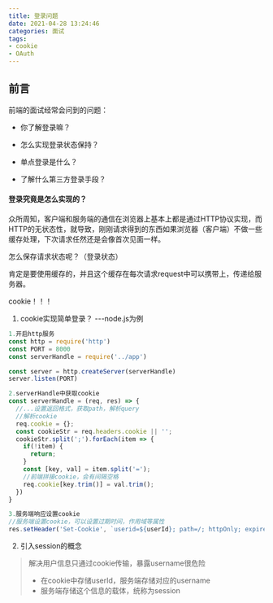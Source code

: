 ```yaml
---
title: 登录问题
date: 2021-04-28 13:24:46
categories: 面试
tags:
- cookie
- OAuth
---
```


## 前言

前端的面试经常会问到的问题：

- 你了解登录嘛？

- 怎么实现登录状态保持？

- 单点登录是什么？

- 了解什么第三方登录手段？

<!--more-->

#### 登录究竟是怎么实现的？

众所周知，客户端和服务端的通信在浏览器上基本上都是通过HTTP协议实现，而HTTP的无状态性，就导致，刚刚请求得到的东西如果浏览器（客户端）不做一些缓存处理，下次请求任然还是会像首次见面一样。

怎么保存请求状态呢？（登录状态）

肯定是要使用缓存的，并且这个缓存在每次请求request中可以携带上，传递给服务器。

cookie！！！

1. cookie实现简单登录？     ---node.js为例

```js
1.开启http服务
const http = require('http')
const PORT = 8000
const serverHandle = require('../app')

const server = http.createServer(serverHandle)
server.listen(PORT)
```

```js
2.serverHandle中获取cookie
const serverHandle = (req, res) => {
  //...设置返回格式，获取path，解析query
  //解析cookie
  req.cookie = {};
  const cookieStr = req.headers.cookie || '';
  cookieStr.split(';').forEach(item => {
    if(!item) {
      return;
    }
    const [key, val] = item.split('=');
    //前端拼接cookie，会有间隔空格
    req.cookie[key.trim()] = val.trim();
  })
}
```

```js
3.服务端响应设置cookie
//服务端设置cookie，可以设置过期时间，作用域等属性
res.setHeader('Set-Cookie', `userid=${userId}; path=/; httpOnly; expires=${getCookieExpires()}`)
```

2. 引入session的概念

>解决用户信息只通过cookie传输，暴露username很危险
>
>- 在cookie中存储userId，服务端存储对应的username
>- 服务端存储这个信息的载体，统称为session
























